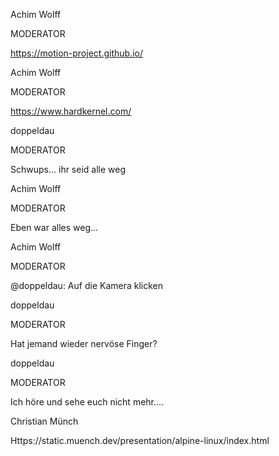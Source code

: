 ﻿
Achim Wolff

MODERATOR

https://motion-project.github.io/


Achim Wolff

MODERATOR

https://www.hardkernel.com/


doppeldau

MODERATOR

Schwups... ihr seid alle weg


Achim Wolff

MODERATOR

Eben war alles weg...


Achim Wolff

MODERATOR

@doppeldau: Auf die Kamera klicken


doppeldau

MODERATOR

Hat jemand wieder nervöse Finger?


doppeldau

MODERATOR

Ich höre und sehe euch nicht mehr....


Christian Münch

Https://static.muench.dev/presentation/alpine-linux/index.html
